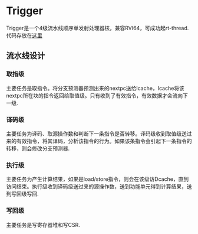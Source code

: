 # Trigger

Trigger是一个4级流水线顺序单发射处理器核，兼容RVI64，可成功起rt-thread.
代码存放在[这里](https://github.com/yuhanzhu612/Trigger/tree/super_scalar/projects/chisel_cpu_diff/src/main/scala)


## 流水线设计

### 取指级

主要任务是取指令。将分支预测器预测出来的nextpc送给Icache，Icache将该nextpc所在块的指令返回给取值级。只有收到了有效指令，有效数据才会流向下一级.

### 译码级

主要任务为译码、取源操作数和判断下一条指令是否转移。译码级收到取值级送过来的有效指令，将其译码，分析该指令的行为。如果该条指令会引起下一条指令的转移，则会修改分支预测器.

### 执行级

主要任务为产生计算结果，如果是load/store指令，则会在该级访Dcache，直到访问结束。执行级收到译码级送过来的源操作数，送到功能单元得到计算结果，送到写回级写回.

### 写回级

主要任务是写寄存器堆和写CSR.

